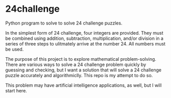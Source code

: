 # 24challenge
Python program to solve to solve 24 challenge puzzles.

In the simplest form of 24 challenge, four integers are provided. They 
must be combined using addition, subtraction, multiplication, and/or 
division in a series of three steps to ulitmately arrive at the number 
24. All numbers must be used.

The purpose of this project is to explore mathematical problem-solving. 
There are various ways to solve a 24 challenge problem quickly by 
guessing and checking, but I want a solution that will solve a 24 
challenge puzzle accurately and algorithmiclly. This repo is my attempt 
to do so.

This problem may have artificial intelligence applications, as well, but 
I will start here.
